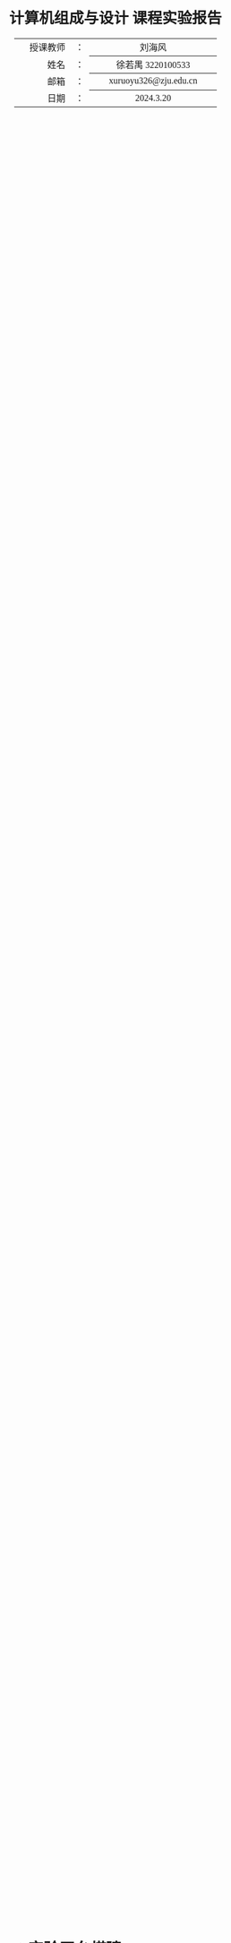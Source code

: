 <div class="cover" style="page-break-after:always;font-family:方正公文仿宋;width:100%;height:100%;border:none;margin: 0 auto;text-align:center;">
    <div style="width:50%;margin: 0 auto;height:0;padding-bottom:10%;">
        </br>
        <img src="https://raw.githubusercontent.com/Keldos-Li/pictures/main/typora-latex-theme/ZJU-name.svg" alt="校名" style="width:100%;"/>
    </div>
    </br></br></br></br></br>
    <div style="width:50%;margin: 0 auto;height:0;padding-bottom:40%;">
        <img src="https://raw.githubusercontent.com/Keldos-Li/pictures/main/typora-latex-theme/ZJU-logo.svg" alt="校徽" style="width:100%;"/>
	</div>
    </br></br></br></br></br></br></br></br></br></br>
    <span style="font-family:黑体;text-align:center;font-size:20pt;margin: 10pt auto;line-height:30pt;"><b>计算机组成与设计 课程实验报告</b></span>
    </br>
    </br>
    <table style="border:none;text-align:center;width:72%;font-family:仿宋;font-size:14px; margin: 0 auto;">
    <tbody style="font-family:华文宋体;font-size:12pt;">
    	<tr style="font-weight:normal;"> 
    		<td style="width:20%;text-align:right;">授课教师</td>
    		<td style="width:2%">：</td> 
    		<td style="width:40%;font-weight:normal;border-bottom: 1px solid;text-align:center;font-family:华文仿宋"> 刘海风 </td>     </tr>
    	<tr style="font-weight:normal;"> 
    		<td style="width:20%;text-align:right;">姓名</td>
    		<td style="width:2%">：</td> 
    		<td style="width:40%;font-weight:normal;border-bottom: 1px solid;text-align:center;font-family:华文仿宋"> 徐若禺 3220100533</td>     </tr>
    	<tr style="font-weight:normal;"> 
    		<td style="width:20%;text-align:right;">邮箱</td>
    		<td style="width:2%">：</td> 
    		<td style="width:40%;font-weight:normal;border-bottom: 1px solid;text-align:center;font-family:华文仿宋"> xuruoyu326@zju.edu.cn </td>     </tr>
    	<tr style="font-weight:normal;"> 
    		<td style="width:20%;text-align:right;">日期</td>
    		<td style="width:2%">：</td> 
    		<td style="width:40%;font-weight:normal;border-bottom: 1px solid;text-align:center;font-family:华文仿宋"> 2024.3.20</td>     </tr>
    </tbody>              
    </table>
</div>


# Lab2：实验平台搭建

## 操作方法与实验步骤

<!-- 本节重点介绍实验的具体过程，包括：代码设计层次结构图及说明、源代码（包括注释）、PC机上进行的关键步骤截图及说明、调试过程等，这部分的内容应当与实际操作过程和结果相符。本节也可以再细分小节，要求同上。（实验报告中请去除本段） -->

### 顶层文件完善

按照附件中给出的 `CSSTE.v` 进行模块实例化，所有 `wire` 类型变量均在首个模块前进行声明。在顶层模块中，`ROM U2` 和 `RAM U3` 为导入的 IP 核，VGA 与七段数码管模块为对应 IP 工程的源代码，其余模块均使用 EDF 文件导入。

```Verilog
module CSSTE (
    input clk_100mhz,
    input RSTN,
    input [3:0]  BTN_y,
    input [15:0] SW,
    output [3:0] Blue,
    output [3:0] Green,
    output [3:0] Red,
    output HSYNC,
    output VSYNC,
    output [15:0] LED_out,
    output [7:0] AN,
    output [7:0] segment
);

    wire rst_tmp;
    wire MemRW_tmp;
    wire Clk_CPU_tmp;
    wire counter_we_tmp;
    wire data_ram_we_tmp;
    wire counter0_OUT_tmp;
    wire counter1_OUT_tmp;
    wire counter2_OUT_tmp;
    wire GPIOf0000000_we_tmp;
    wire GPIOe0000000_we_tmp;

    wire [1:0] counter_set_tmp;
    wire [3:0] BTN_OK_tmp;
    wire [7:0] LE_out_tmp;
    wire [7:0] point_out_tmp;
    wire [9:0] ram_addr_tmp;
    wire [15:0] SW_OK_tmp;
    wire [15:0] LED_out_tmp;
    wire [31:0] spo_tmp;
    wire [31:0] douta_tmp;
    wire [31:0] clkdiv_tmp;
    wire [31:0] PC_out_tmp;
    wire [31:0] Addr_out_tmp;
    wire [31:0] Data_out_tmp;
    wire [31:0] Disp_num_tmp;
    wire [31:0] counter_out_tmp;
    wire [31:0] ram_data_in_tmp;
    wire [31:0] Cpu_data4bus_tmp;
    wire [31:0] Peripheral_in_tmp;

    SCPU U1 (
        .clk(Clk_CPU_tmp),
        .rst(rst_tmp),
        .Data_in(Cpu_data4bus_tmp),
        .inst_in(spo_tmp),
        .MemRW(MemRW_tmp),
        .Addr_out(Addr_out_tmp),
        .Data_out(Data_out_tmp),
        .PC_out(PC_out_tmp)
    );

    ROM_B U2 ( // ROM_D
        .a(PC_out_tmp[11:2]),
        .spo(spo_tmp)
    );

    RAM U3 (
        .clka(~clk_100mhz),
        .wea(data_ram_we_tmp),
        .addra(ram_addr_tmp),
        .dina(ram_data_in_tmp),
        .douta(douta_tmp)
    );

    MIO_BUS U4 (
        .clk(clk_100mhz),
        .rst(rst_tmp),
        .BTN(BTN_OK_tmp),
        .SW(SW_OK_tmp),
        .mem_w(MemRW_tmp),
        .Cpu_data2bus(Data_out_tmp),
        .addr_bus(Addr_out_tmp),
        .ram_data_out(douta_tmp),
        .led_out(LED_out_tmp),
        .counter_out(counter_out_tmp),
        .counter0_out(counter0_OUT_tmp),
        .counter1_out(counter1_OUT_tmp),
        .counter2_out(counter2_OUT_tmp),
        .Cpu_data4bus(Cpu_data4bus_tmp),
        .ram_data_in(ram_data_in_tmp),
        .ram_addr(ram_addr_tmp),
        .data_ram_we(data_ram_we_tmp),
        .GPIOf0000000_we(GPIOf0000000_we_tmp),
        .GPIOe0000000_we(GPIOe0000000_we_tmp),
        .counter_we(counter_we_tmp),
        .Peripheral_in(Peripheral_in_tmp)
    );

    Multi_8CH32 U5 (
        .clk(~Clk_CPU_tmp),
        .rst(rst_tmp),
        .EN(GPIOe0000000_we_tmp),
        .Test(SW_OK_tmp[7:5]),
        .point_in({clkdiv_tmp, clkdiv_tmp}),
        .LES(64'b0),
        .Data0(Peripheral_in_tmp),
        .data1({2'b0, PC_out_tmp[31:2]}),
        .data2(spo_tmp),
        .data3(counter_out_tmp),
        .data4(Addr_out_tmp),
        .data5(Data_out_tmp),
        .data6(Cpu_data4bus_tmp),
        .data7(PC_out_tmp),
        .point_out(point_out_tmp),
        .LE_out(LE_out_tmp),
        .Disp_num(Disp_num_tmp)
    );

    Seg7_Dev_0 U6 (
        .disp_num(Disp_num_tmp),
        .point(point_out_tmp),
        .les(LE_out_tmp),
        .scan(clkdiv_tmp[18:16]),
        .AN(AN),
        .segment(segment)
    );

    SPIO U7 (
        .clk(~Clk_CPU_tmp),
        .rst(rst_tmp),
        .Start(clkdiv_tmp[20]),
        .EN(GPIOf0000000_we_tmp),
        .P_Data(Peripheral_in_tmp),
        .counter_set(counter_set_tmp),
        .LED_out(LED_out_tmp)
    );

    clk_div U8 (
        .clk(clk_100mhz),
        .rst(rst_tmp),
        .SW2(SW_OK_tmp[2]),
        .SW8(SW_OK_tmp[8]),
        .STEP(SW_OK_tmp[10]),
        .clkdiv(clkdiv_tmp),
        .Clk_CPU(Clk_CPU_tmp)
    );

    SAnti_jitter U9 (
        .clk(clk_100mhz),
        .RSTN(RSTN),
        .Key_y(BTN_y),
        .SW(SW),
        .BTN_OK(BTN_OK_tmp),
        .SW_OK(SW_OK_tmp),
        .rst(rst_tmp)
    );

    Counter_x U10 (
        .clk(~Clk_CPU_tmp),
        .rst(rst_tmp),
        .clk0(clkdiv_tmp[6]),
        .clk1(clkdiv_tmp[9]),
        .clk2(clkdiv_tmp[11]),
        .counter_we(counter_we_tmp),
        .counter_val(Peripheral_in_tmp),
        .counter_ch(counter_set_tmp),
        .counter0_OUT(counter0_OUT_tmp),
        .counter1_OUT(counter1_OUT_tmp),
        .counter2_OUT(counter2_OUT_tmp),
        .counter_out(counter_out_tmp)
    );

    VGA U11 (
        .clk_25m(clkdiv_tmp[1]),
        .clk_100m(clk_100mhz),
        .rst(rst_tmp),
        .pc(PC_out_tmp),
        .inst(spo_tmp),
        .alu_res(Addr_out_tmp),
        .mem_wen(MemRW_tmp),
        .dmem_o_data(douta_tmp),
        .dmem_i_data(ram_data_in_tmp),
        .dmem_addr(Addr_out_tmp),
        .hs(HSYNC),
        .vs(VSYNC),
        .vga_r(Red),
        .vga_g(Green),
        .vga_b(Blue)
    );

    assign LED_out = LED_out_tmp;

endmodule
```

### VGA 处理

#### `VGA.v`

`VGA.v` 是用于处理 VGA 信号的模块。其中 `VgaController` 用于控制 VGA 信号的生成（输出 xy 坐标、水平与垂直信号等）；`VgaDisplay` 用于处理显示内容，根据输入的位置数据等信息输出相应内容；`VgaDebugger` 用于显示调试信息。

根据 `VGADebugger.v` 的端口定义，在 `VGA.v` 的端口定义中加入相应的调试信号输入输出，并在 `VgaDebugger` 的模块实例化部分补全相应的命名连接。代码如下（只包含部分修改内容）：

```Verilog
// 模块定义
module VGA (
    input wire [4:0] rs1,
    input wire [31:0] rs1_val,
    input wire [4:0] rs2,
    input wire [31:0] rs2_val,
    input wire [4:0] rd,
...
// 实例化
    VgaDebugger vga_debugger (
        .clk(clk_100m),
        .display_wen(display_wen),
        .display_w_addr(display_w_addr),
        .display_w_data(display_w_data),
        .pc(pc),
        .inst(inst),
...
```

VGA 显示结果如下：
<center>
<img src = "img\VGA.jpg" width = "350">
</center>

#### `VGADisplay.v`

将代码中 `vga_debugger.mem` 和 `font_8x16.mem` 的路径分别修改为在本地的路径即可。代码如下（只含修改部分）：

```Verilog
...
    initial $readmemh("D://Karnage//ZJU//Courses//23-24SpSu//CO//Labs//Lab2-attachment//OExp02-IP2SOC//vga_debugger.mem", display_data);
...
    initial $readmemh("D://Karnage//ZJU//Courses//23-24SpSu//CO//Labs//Lab2-attachment//OExp02-IP2SOC//font_8x16.mem", fonts_data);
...
```

## 实验结果与分析

### 指令解读

`I_mem.pdf` 是一段 RISC-V 汇编指令，它实现了斐波那契数列的计算。每条指令都在计算斐波那契数列的下一个值，然后将结果依次存储在 `x1` 开始的寄存器中。最后一行的 beq x0 x0 -124 是一个无条件跳转指令，它使程序跳回到 loop（也就是程序的开始处），形成循环。

### 下板结果

生成比特流文件并下板后，将 `SW[8]SW[2]` 置为 `1X`（即手动单步时钟）。然后从第 0 周期开始拨动 `SW[10]` 到第 10 周期，记录汇编指令机器码与相应 ALU 运算结果如下：

| 周期 | 指令机器码 | ALU 运算结果 |
|-------------|------------|-----|
|   0   |  <img src = "img\0_MC.jpg" width = "250"> | <img src = "img\0_Res.jpg" width = "250"> |
|   1   |  <img src = "img\1_MC.jpg" width = "250"> | <img src = "img\1_Res.jpg" width = "250"> |
|   2   |  <img src = "img\2_MC.jpg" width = "250"> | <img src = "img\2_Res.jpg" width = "250"> |
| ... | ... | ... |
|   10   |  <img src = "img\10_MC.jpg" width = "250"> | <img src = "img\10_Res.jpg" width = "250"> |

可以看到，每个周期的指令机器码都与 `I_mem.pdf` 相对应，ALU 结果也构成斐波那契数列 `1, 1, 2, ..., 89`。

## 心得与讨论

Lab2 的内容是实验测试框架搭建，内容并不多~~但比较费眼睛~~。

涉及 IP 核的导入、根据电路图使用 Verilog 进行连线、处理 VGA、读懂汇编指令后上板等。好在实验文档中对每个部分有比较详细的说明，理论课与实验课的内容也解决了不少问题。

在根据 `CSSTE.pdf` 电路图使用 Verilog 连线的时候，先总览每个模块，根据每个模块的输出端口在开头将所有 `wire` 类型临时变量定义好，避免了每个模块连线前重新定义的麻烦。pdf 文件中部分文字和线出现错位，连线时还是要根据对应端口确定连接哪个模块。最后写错了一个变量名、多加了一个 `,`，总体比较顺利。